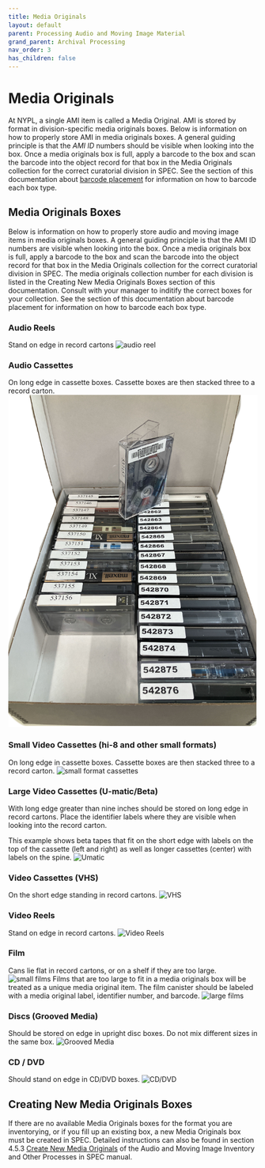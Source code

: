 ```yaml
---
title: Media Originals
layout: default
parent: Processing Audio and Moving Image Material
grand_parent: Archival Processing
nav_order: 3
has_children: false
---
```

# **Media Originals**
At NYPL, a single AMI item is called a Media Original. AMI is stored by format in division-specific media originals boxes. Below is information on how to properly store AMI in media originals boxes. A general guiding principle is that the _AMI ID_ numbers should be visible when looking into the box. Once a media originals box is full, apply a barcode to the box and scan the barcode into the object record for that box in the Media Originals collection for the correct curatorial division in SPEC. See the section of this documentation about [barcode placement]() for information on how to barcode each box type.

## **Media Originals Boxes**
Below is information on how to properly store audio and moving image items in media originals boxes. A general guiding principle is that the AMI ID numbers are visible when looking into the box. Once a media originals box is full, apply a barcode to the box and scan the barcode into the object record for that box in the Media Originals collection for the correct curatorial division in SPEC. The media originals collection number for each division is listed in the Creating New Media Originals Boxes section of this documentation. Consult with your manager to inditify the correct boxes for your collection. See the section of this documentation about barcode placement for information on how to barcode each box type.

### Audio Reels 
Stand on edge in record cartons 
![audio reel](/Images/27-audio-reels.png)

### Audio Cassettes 
On long edge in cassette boxes. Cassette boxes are then stacked three to a record carton. 
![audio cassettes](Images/28-audio-cassettes.png)

### Small Video Cassettes (hi-8 and other small formats)
On long edge in cassette boxes. Cassette boxes are then stacked three to a record carton.
![small format cassettes](/Images/29-small-format-cassettes.png)

### Large Video Cassettes (U-matic/Beta)
With long edge greater than nine inches should be stored on long edge in record cartons. Place the identifier labels where they are visible when looking into the record carton.

This example shows beta tapes that fit on the short edge with labels on the top of the cassette (left and right) as well as longer cassettes (center) with labels on the spine.
![Umatic](/Images/30-Umatic.png)

### Video Cassettes (VHS) 
On the short edge standing in record cartons.
![VHS](/Images/31-VHS.png)

### Video Reels
Stand on edge in record cartons.
![Video Reels](/Images/32-video_reels.png)

### Film 
Cans lie flat in record cartons, or on a shelf if they are too large. 
![small films](/Images/33-small_films.png)
Films that are too large to fit in a media originals box will be treated as a unique media original item. The film canister should be labeled with a media original label, identifier number, and barcode. 
![large films](/Images/34-large_films.png)

### Discs (Grooved Media) 
Should be stored on edge in upright disc boxes. Do not mix different sizes in the same box.
![Grooved Media](/Images/35-grooved-media.png)

### CD / DVD
Should stand on edge in CD/DVD boxes.
![CD/DVD](/Images/36-cd-dvd.png)

## Creating New Media Originals Boxes
If there are no available Media Originals boxes for the format you are inventorying, or if you fill up an existing box, a new Media Originals box must be created in SPEC. Detailed instructions can also be found in section 4.5.3 [Create New Media Originals]() of the Audio and Moving Image Inventory and Other Processes in SPEC manual.